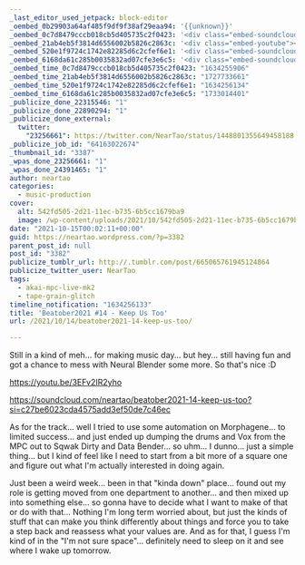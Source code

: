 ```yaml
---
_last_editor_used_jetpack: block-editor
_oembed_0b29903a64af485f9df9f38af29eaa94: '{{unknown}}'
_oembed_0c7d8479cccb018cb5d405735c2f0423: '<div class="embed-soundcloud"><iframe title="Beatober2021 #14 - Keep Us Too by NearTao" width="750" height="400" scrolling="no" frameborder="no" src="https://w.soundcloud.com/player/?visual=true&url=https%3A%2F%2Fapi.soundcloud.com%2Ftracks%2F1141991548&show_artwork=true&maxheight=1000&maxwidth=750"></iframe></div>'
_oembed_21ab4eb5f3814d6556002b5826c2863c: '<div class="embed-youtube"><iframe title="Beatober2021 #14 - Keep Us Too" width="750" height="422" src="https://www.youtube.com/embed/3EFv2IR2yho?feature=oembed" frameborder="0" allow="accelerometer; autoplay; clipboard-write; encrypted-media; gyroscope; picture-in-picture; web-share" referrerpolicy="strict-origin-when-cross-origin" allowfullscreen></iframe></div>'
_oembed_520e1f9724c1742e82285d6c2cfef6e1: '<div class="embed-soundcloud"><iframe title="Beatober2021 #14 - Keep Us Too by NearTao" width="500" height="400" scrolling="no" frameborder="no" src="https://w.soundcloud.com/player/?visual=true&url=https%3A%2F%2Fapi.soundcloud.com%2Ftracks%2F1141991548&show_artwork=true&maxheight=750&maxwidth=500"></iframe></div>'
_oembed_6168da61c285b0035832ad07cfe3e6c5: '<div class="embed-soundcloud"><iframe title="Beatober2021 #14 - Keep Us Too by NearTao" width="500" height="400" scrolling="no" frameborder="no" src="https://w.soundcloud.com/player/?visual=true&url=https%3A%2F%2Fapi.soundcloud.com%2Ftracks%2F1141991548&show_artwork=true&maxheight=750&maxwidth=500"></iframe></div>'
_oembed_time_0c7d8479cccb018cb5d405735c2f0423: "1634255906"
_oembed_time_21ab4eb5f3814d6556002b5826c2863c: "1727733661"
_oembed_time_520e1f9724c1742e82285d6c2cfef6e1: "1634256134"
_oembed_time_6168da61c285b0035832ad07cfe3e6c5: "1733014401"
_publicize_done_22315546: "1"
_publicize_done_22890294: "1"
_publicize_done_external:
  twitter:
    "23256661": https://twitter.com/NearTao/status/1448801355649458188
_publicize_job_id: "64163022674"
_thumbnail_id: "3387"
_wpas_done_23256661: "1"
_wpas_done_24391465: "1"
author: neartao
categories:
  - music-production
cover:
  alt: 542fd505-2d21-11ec-b735-6b5cc1679ba9
  image: /wp-content/uploads/2021/10/542fd505-2d21-11ec-b735-6b5cc1679ba9.png
date: "2021-10-15T00:02:11+00:00"
guid: https://neartao.wordpress.com/?p=3382
parent_post_id: null
post_id: "3382"
publicize_tumblr_url: http://.tumblr.com/post/665065761945124864
publicize_twitter_user: NearTao
tags:
  - akai-mpc-live-mk2
  - tape-grain-glitch
timeline_notification: "1634256133"
title: 'Beatober2021 #14 - Keep Us Too'
url: /2021/10/14/beatober2021-14-keep-us-too/

---
```

Still in a kind of meh... for making music day... but hey... still having fun and got a chance to mess with Neural Blender some more. So that's nice :D

https://youtu.be/3EFv2IR2yho

https://soundcloud.com/neartao/beatober2021-14-keep-us-too?si=c27be6023cda4575add3ef50de7c46ec

As for the track... well I tried to use some automation on Morphagene... to limited success... and just ended up dumping the drums and Vox from the MPC out to Sqwak Dirty and Data Bender... so uhm... I dunno... just a simple thing... but I kind of feel like I need to start from a bit more of a square one and figure out what I'm actually interested in doing again.

Just been a weird week... been in that "kinda down" place... found out my role is getting moved from one department to another... and then mixed up into something else... so gonna have to decide what I want to make of that or do with that... Nothing I'm long term worried about, but just the kinds of stuff that can make you think differently about things and force you to take a step back and reassess what your values are. And as for that, I guess I'm kind of in the "I'm not sure space"... definitely need to sleep on it and see where I wake up tomorrow.
